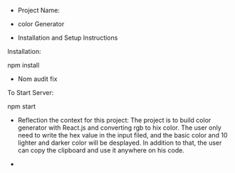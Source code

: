 * Project Name:
- color Generator

* Installation and Setup Instructions

Installation:

npm install

- Nom audit fix

To Start Server:

npm start

* Reflection
the context for this project:
The project is to build  color generator with React.js and converting 
rgb to hix color. The user only need to write the hex value in the input filed, and the basic color and 10 lighter and darker color will be desplayed. In addition to that, the user can copy the clipboard and use it anywhere on his code.
- 


